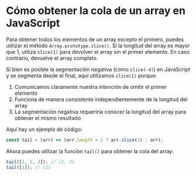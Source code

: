 # Cómo obtener la cola de un array en JavaScript

Para obtener todos los elementos de un array excepto el primero, puedes utilizar el método `Array.prototype.slice()`. Si la longitud del array es mayor que 1, utiliza `slice(1)` para devolver el array sin el primer elemento. En caso contrario, devuelve el array completo.

Si bien es posible la segmentación negativa (como `slice(-4)`) en JavaScript y se segmenta desde el final, aquí utilizamos `slice(1)` porque:

1. Comunicamos claramente nuestra intención de omitir el primer elemento
2. Funciona de manera consistente independientemente de la longitud del array
3. La segmentación negativa requeriría conocer la longitud del array para obtener el mismo resultado

Aquí hay un ejemplo de código:

```js
const tail = (arr) => (arr.length > 1 ? arr.slice(1) : arr);
```

Ahora puedes utilizar la función `tail()` para obtener la cola del array:

```js
tail([1, 2, 3]); // [2, 3]
tail([1]); // [1]
```
